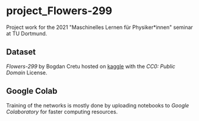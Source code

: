 # project_Flowers-299
Project work for the 2021 "Maschinelles Lernen für Physiker*innen" seminar at TU Dortmund.

## Dataset
_Flowers-299_ by Bogdan Cretu hosted on [kaggle](https://www.kaggle.com/bogdancretu/flower299) with the _CC0: Public Domain_ License.

## Google Colab
Training of the networks is mostly done by uploading notebooks to _Google Colaboratory_ for faster computing resources.
